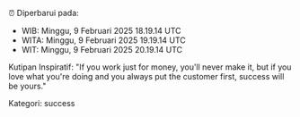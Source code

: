 ⏰ Diperbarui pada:
- WIB: Minggu, 9 Februari 2025 18.19.14 UTC
- WITA: Minggu, 9 Februari 2025 19.19.14 UTC
- WIT: Minggu, 9 Februari 2025 20.19.14 UTC

Kutipan Inspiratif:
"If you work just for money, you'll never make it, but if you love what you're doing and you always put the customer first, success will be yours."


Kategori: success

